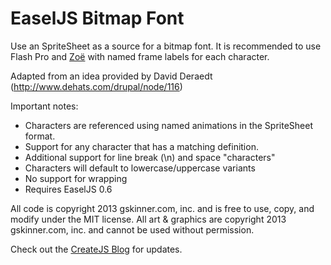 EaselJS Bitmap Font
=======

Use an SpriteSheet as a source for a bitmap font. It is recommended to use Flash Pro and [Zoë](http://createjs.com/zoe)
with named frame labels for each character.

Adapted from an idea provided by David Deraedt (http://www.dehats.com/drupal/node/116)

Important notes:
- Characters are referenced using named animations in the SpriteSheet format.
- Support for any character that has a matching definition.
- Additional support for line break (\n) and space "characters"
- Characters will default to lowercase/uppercase variants
- No support for wrapping
- Requires EaselJS 0.6

All code is copyright 2013 gskinner.com, inc. and is free to use, copy, and modify under the MIT license.
All art & graphics are copyright 2013 gskinner.com, inc. and cannot be used without permission.

Check out the [CreateJS Blog](http://blog.createjs.com) for updates.